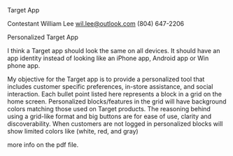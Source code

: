 Target App

Contestant
William Lee
wil.lee@outlook.com
(804) 647-2206

Personalized Target App

I think a Target app should look the same on all devices. It should have an app identity instead of looking like an 
iPhone app, Android app or Win phone app. 

My objective for the Target app is to provide a personalized tool that includes customer specific preferences, in-store assistance, and social interaction.
Each bullet point listed here represents a block in a grid on the home screen.  Personalized blocks/features in the 
grid will have background colors matching those used on Target products.  The reasoning behind using a grid-like 
format and big buttons are for ease of use, clarity and discoverability.
When customers are not logged in personalized blocks will show limited colors like (white, red, and gray)
 
more info on the pdf file.
